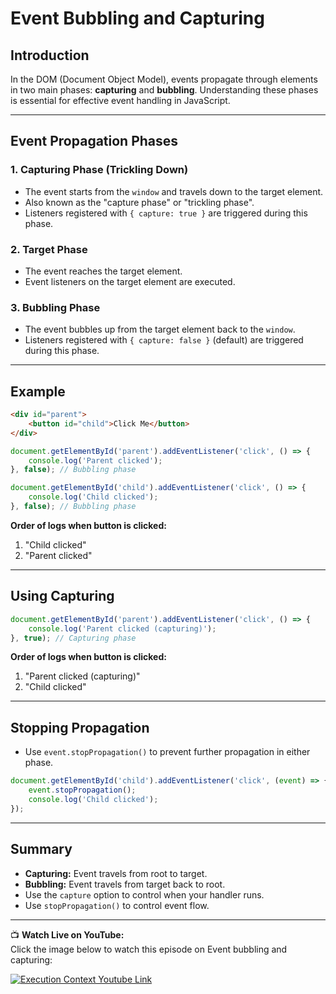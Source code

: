 # Event Bubbling and Capturing

## Introduction

In the DOM (Document Object Model), events propagate through elements in two main phases: **capturing** and **bubbling**. Understanding these phases is essential for effective event handling in JavaScript.

---

## Event Propagation Phases

### 1. Capturing Phase (Trickling Down)

- The event starts from the `window` and travels down to the target element.
- Also known as the "capture phase" or "trickling phase".
- Listeners registered with `{ capture: true }` are triggered during this phase.

### 2. Target Phase

- The event reaches the target element.
- Event listeners on the target element are executed.

### 3. Bubbling Phase

- The event bubbles up from the target element back to the `window`.
- Listeners registered with `{ capture: false }` (default) are triggered during this phase.

---

## Example

```html
<div id="parent">
    <button id="child">Click Me</button>
</div>
```

```js
document.getElementById('parent').addEventListener('click', () => {
    console.log('Parent clicked');
}, false); // Bubbling phase

document.getElementById('child').addEventListener('click', () => {
    console.log('Child clicked');
}, false); // Bubbling phase
```

**Order of logs when button is clicked:**
1. "Child clicked"
2. "Parent clicked"

---

## Using Capturing

```js
document.getElementById('parent').addEventListener('click', () => {
    console.log('Parent clicked (capturing)');
}, true); // Capturing phase
```

**Order of logs when button is clicked:**
1. "Parent clicked (capturing)"
2. "Child clicked"

---

## Stopping Propagation

- Use `event.stopPropagation()` to prevent further propagation in either phase.

```js
document.getElementById('child').addEventListener('click', (event) => {
    event.stopPropagation();
    console.log('Child clicked');
});
```

---

## Summary

- **Capturing:** Event travels from root to target.
- **Bubbling:** Event travels from target back to root.
- Use the `capture` option to control when your handler runs.
- Use `stopPropagation()` to control event flow.

---

📺 **Watch Live on YouTube:**   
Click the image below to watch this episode on Event bubbling and capturing:

[![Execution Context Youtube Link](https://i.ytimg.com/vi/aVSf0b1jVKk/hqdefault.jpg?sqp=-oaymwEnCNACELwBSFryq4qpAxkIARUAAIhCGAHYAQHiAQoIGBACGAY4AUAB&rs=AOn4CLBLm_4dahpXhH8kqPiuJgAfoOyB6Q)](https://youtu.be/aVSf0b1jVKk?si=aCaH2bV8Ej5nYzcf)
